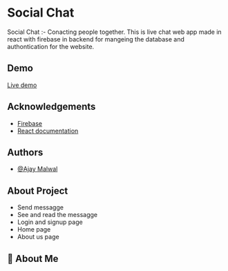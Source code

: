 
# Social Chat 

Social Chat :- Conacting people together. This is live chat web app made in react with firebase in backend for mangeing the database and authontication for the website.



## Demo

[Live demo ](https://onlinesocialchat.netlify.app/)


## Acknowledgements

 - [Firebase](https://firebase.google.com/)
 - [React documentation](https://react.dev/)



## Authors

- [@Ajay Malwal](https://www.github.com/Ajaymalwal)


## About Project

- Send messagge
- See and read the messagge
- Login and signup page
- Home page
- About us page


## 🚀 About Me


